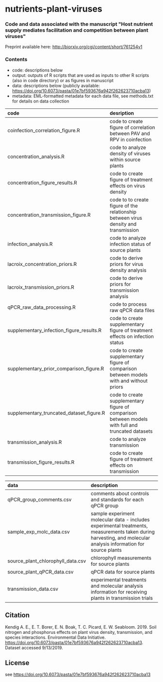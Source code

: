 # nutrients-plant-viruses

### Code and data associated with the manuscript "Host nutrient supply mediates facilitation and competition between plant viruses"
Preprint available here: http://biorxiv.org/cgi/content/short/761254v1

### Contents
- code: descriptions below
- output: outputs of R scripts that are used as inputs to other R scripts (also in code directory) or as figures in manuscript
- data: descriptions below (publicly available: https://doi.org/10.6073/pasta/01e7bf593676a942f262623710acba13)
- metadata: EML-formatted metadata for each data file, see methods.txt for details on data collection

|code                                     |desription                                                                                        |
|:----------------------------------------|:-------------------------------------------------------------------------------------------------|
|coinfection_correlation_figure.R         |code to create figure of correlation between PAV and RPV in coinfection                           |
|concentration_analysis.R                 |code to analyze density of viruses within source plants                                           |
|concentration_figure_results.R           |code to create figure of treatment effects on virus density                                       |
|concentration_transmission_figure.R      |code to to create figure of the relationship between virus density and transmission               |
|infection_analysis.R                     |code to analyze infection status of source plants                                                 |
|lacroix_concentration_priors.R           |code to derive priors for virus density analysis                                                  |
|lacroix_transmission_priors.R            |code to derive priors for transmission analysis                                                   |
|qPCR_raw_data_processing.R               |code to process raw qPCR data files                                                               |
|supplementary_infection_figure_results.R |code to create supplementary figure of treatment effects on infection status                      |
|supplementary_prior_comparison_figure.R  |code to create supplementary figure of comparison between models with and without priors          |
|supplementary_truncated_dataset_figure.R |code to create supplementary figure of comparison between models with full and truncated datasets |
|transmission_analysis.R                  |code to analyze transmission                                                                      |
|transmission_figure_results.R            |code to create figure of treatment effects on transmission                                        |

|data                              |description                                                                                                                                                     |
|:---------------------------------|:---------------------------------------------------------------------------------------------------------------------------------------------------------------|
|qPCR_group_comments.csv           |comments about controls and standards for each qPCR group                                                                                                       |
|sample_exp_molc_data.csv          |sample experiment molecular data - includes experimental treatments, measurements taken during harvesting, and molecular analysis information for source plants |
|source_plant_chlorophyll_data.csv |chlorophyll measurements for source plants                                                                                                                      |
|source_plant_qPCR_data.csv        |qPCR data for source plants                                                                                                                                     |
|transmission_data.csv             |experimental treatments and molecular analysis information for receiving plants in transmission trials                                                          |

## Citation
Kendig A. E., E. T. Borer, E. N. Boak, T. C. Picard, E. W. Seabloom. 2019. Soil nitrogen and phosphorus effects on plant virus density, transmission, and species interactions. Environmental Data Initiative. https://doi.org/10.6073/pasta/01e7bf593676a942f262623710acba13. Dataset accessed 9/13/2019.

## License
see https://doi.org/10.6073/pasta/01e7bf593676a942f262623710acba13 